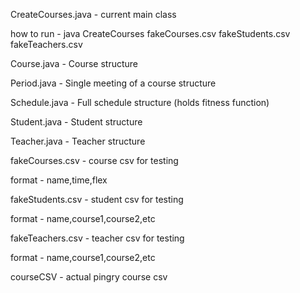 CreateCourses.java - current main class

  how to run - java CreateCourses fakeCourses.csv fakeStudents.csv fakeTeachers.csv





Course.java - Course structure

Period.java - Single meeting of a course structure

Schedule.java - Full schedule structure (holds fitness function)

Student.java - Student structure

Teacher.java - Teacher structure





fakeCourses.csv - course csv for testing

  format - name,time,flex
  
fakeStudents.csv - student csv for testing

  format - name,course1,course2,etc
  
fakeTeachers.csv - teacher csv for testing

  format - name,course1,course2,etc
  
courseCSV - actual pingry course csv
